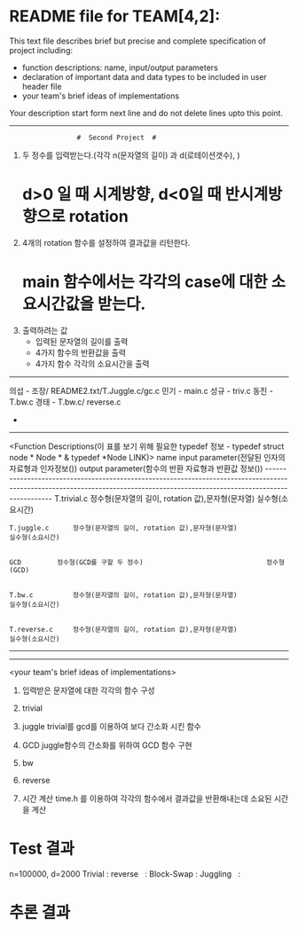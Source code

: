 # README file for TEAM[4,2]:

This text file describes brief but precise and complete specification of project including:
- function descriptions: name, input/output parameters
- declaration of important data and data types to be included in user header file
- your team's brief ideas of implementations


Your description start form next line and do not delete lines upto this point.
- - -- - -- - -- - -- - -- - -- - -- - -- - -- - -- - -- - -- - -- - -- - -- - -- - -- - -- - -- - -- - -- - -- - -- - -- - -- - -- - -- - -- - -- - -- - -- - -- - -- - -- - -- - -- 
					 #	Second Project	#
<PROJECT OUTLINE>

1. 두 정수를 입력받는다.(각각 n(문자열의 길이) 과 d(로테이션갯수), )
	# d>0 일 때 시계방향, d<0일 때 반시계방향으로 rotation
2. 4개의 rotation 함수를 설정하여 결과값을 리턴한다.
	# main 함수에서는 각각의 case에 대한 소요시간값을 받는다.
3. 출력하려는 값
	- 입력된 문자열의 길이를 출력
	- 4가지 함수의 반환값을 출력
	- 4가지 함수 각각의 소요시간을 출력
- - -- - -- - -- - -- - -- - -- - -- - -- - -- - -- - -- - -- - -- - -- - -- - -- - -- - -- - -- - -- - -- - -- - -- - -- - -- - -- - -- - -- - -- - -- - -- - -- - -- - -- - -- - -- 

<Ownership>
의섭 - 조장/ README2.txt/T.Juggle.c/gc.c
민기 - main.c 
성규 - triv.c 
동진 - T.bw.c
경태 - T.bw.c/ reverse.c

*

- - -- - -- - -- - -- - -- - -- - -- - -- - -- - -- - -- - -- - -- - -- - -- - -- - -- - -- - -- - -- - -- - -- - -- - -- - -- - -- - -- - -- - -- - -- - -- - -- - -- - -- - -- - -- 

<Function Descriptions(이 표를 보기 위해 필요한 typedef 정보 - typedef struct node * Node * & typedef *Node LINK)>
	name	        	input parameter(전달된 인자의 자료형과 인자정보())   			           	output parameter(함수의 반환 자료형과 반환값 정보())
	------------------------------------------------------------------------------------------------------------------------------------------------------------------------------
	T.trivial.c  		정수형(문자열의 길이, rotation 값),문자형(문자열)     				        실수형(소요시간)		


	T.juggle.c		정수형(문자열의 길이, rotation 값),문자형(문자열)					실수형(소요시간)


	GCD			정수형(GCD를 구할 두 정수)								정수형(GCD)


	T.bw.c			정수형(문자열의 길이, rotation 값),문자형(문자열) 					실수형(소요시간)


	T.reverse.c		정수형(문자열의 길이, rotation 값),문자형(문자열)					실수형(소요시간)


- - -- - -- - -- - -- - -- - -- - -- - -- - -- - -- - -- - -- - -- - -- - -- - -- - -- - -- - -- - -- - -- - -- - -- - -- - -- - -- - -- - -- - -- - -- - -- - -- - -- - -- - -- - -- 

<declaration of important data and data types to be included in user header file>


- - -- - -- - -- - -- - -- - -- - -- - -- - -- - -- - -- - -- - -- - -- - -- - -- - -- - -- - -- - -- - -- - -- - -- - -- - -- - -- - -- - -- - -- - -- - -- - -- - -- - -- - -- - -- 

<your team's brief ideas of implementations>

1. 입력받은 문자열에 대한 각각의 함수 구성

2. trivial

3. juggle
	trivial를 gcd를 이용하여 보다 간소화 시킨 함수

4. GCD
	juggle함수의 간소화를 위하여 GCD 함수 구현
 

5. bw    

6. reverse

7. 시간 계산
	 time.h 를 이용하여 각각의 함수에서 결과값을 반환해내는데 소요된 시간을 계산
	 
# Test 결과  
n=100000, d=2000
Trivial    :
reverse    : 
Block-Swap : 
Juggling   :
 
# 추론 결과                
  
